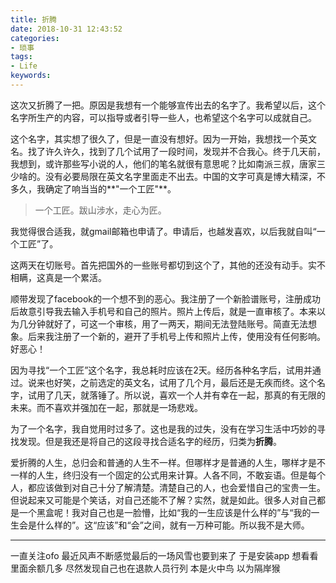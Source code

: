 ```yaml
---
title: 折腾
date: 2018-10-31 12:43:52
categories:
- 琐事
tags:
- Life
keywords:
---
```


这次又折腾了一把。原因是我想有一个能够宣传出去的名字了。我希望以后，这个名字所生产的内容，可以指导或者引导一些人，也希望这个名字可以成就自己。

这个名字，其实想了很久了，但是一直没有想好。因为一开始，我想找一个英文名。找了许久许久，找到了几个试用了一段时间，发现并不合我心。终于几天前，我想到，或许那些写小说的人，他们的笔名就很有意思呢？比如南派三叔，唐家三少啥的。没有必要局限在英文名字里面走不出去。中国的文字可真是博大精深，不多久，我确定了响当当的**"一个工匠"**。

> 一个工匠。跋山涉水，走心为匠。

<!-- more -->

我觉得很合适我，就gmail邮箱也申请了。申请后，也越发喜欢，以后我就自叫“一个工匠”了。

这两天在切账号。首先把国外的一些账号都切到这个了，其他的还没有动手。实不相瞒，这真是一个累活。

顺带发现了facebook的一个想不到的恶心。我注册了一个新脸谱账号，注册成功后故意引导我去输入手机号和自己的照片。照片上传后，就是一直审核了。本来以为几分钟就好了，可这一个审核，用了一两天，期间无法登陆账号。简直无法想象。后来我注册了一个新的，避开了手机号上传和照片上传，使用没有任何影响。好恶心！

因为寻找“一个工匠”这个名字，我总耗时应该在2天。经历各种名字后，试用并通过。说来也好笑，之前选定的英文名，试用了几个月，最后还是无疾而终。这个名字，试用了几天，就落锤了。所以说，喜欢一个人并有幸在一起，那真的有无限的未来。而不喜欢并强加在一起，那就是一场悲戏。

为了一个名字，我自觉用时过多了。这也是我的过失，没有在学习生活中巧妙的寻找发现。但是我还是将自己的这段寻找合适名字的经历，归类为**折腾**。

爱折腾的人生，总归会和普通的人生不一样。但哪样才是普通的人生，哪样才是不一样的人生，终归没有一个固定的公式用来计算。人各不同，不敢妄语。但是每个人，都应该做到对自己十分了解清楚。清楚自己的人，也会爱惜自己的宝贵一生。但说起来又可能是个笑话，对自己还能不了解？实然，就是如此。很多人对自己都是一个黑盒呢！我对自己也是一脸懵，比如“我的一生应该是什么样的”与“我的一生会是什么样的”。这“应该”和“会”之间，就有一万种可能。所以我不是大师。

___

一直关注ofo
最近风声不断感觉最后的一场风雪也要到来了
于是安装app
想看看里面余额几多
尽然发现自己也在退款人员行列
本是火中鸟
以为隔岸猴